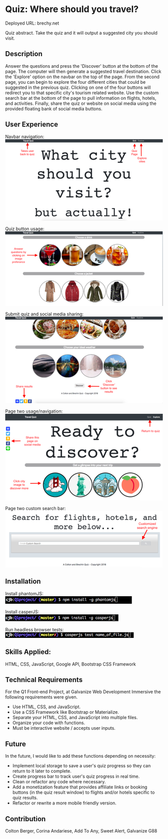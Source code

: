 Quiz: Where should you travel?
======================
Deployed URL: brechy.net

Quiz abstract. Take the quiz and it will output a suggested city you should visit.

## Description
Answer the questions and press the 'Discover' button at the bottom of the page. The computer will then generate a suggested travel destination. Click the 'Explore' option on the navbar on the top of the page. From the second page, you can begin to explore the four different cities that could be suggested in the previous quiz. Clicking on one of the four buttons will redirect you to that specific city's tourism related website. Use the custom search bar at the bottom of the page to pull information on flights, hotels, and activities. Finally, share the quiz or website on social media using the provided floating bank of social media buttons.

## User Experience

Navbar navigation:
![alt text](images/1.png "Navbar navigation")

Quiz button usage:
![alt text](images/2.png "Quiz button usage")

Submit quiz and social media sharing:
![alt text](images/3.png "Submit quiz and social media sharing")

Page two usage/navigation:
![alt text](images/4.png "Page two usage/navigation")

Page two custom search bar:
![alt text](images/5.png "Page two custom search bar")

## Installation
Install phantomJS:
![alt text](images/install1.png "Install phantomjs first")

Install casperJS:    
![alt text](images/install2.png "Install casperjs layer second")

Run headless browser tests:
![alt text](images/install3.png "Run headless web browser test files")

## Skills Applied:
HTML, CSS, JavaScript, Google API, Bootstrap CSS Framework

## Technical Requirements
For the Q1 Front-end Project, at Galvanize Web Development Immersive the following requirements were given.
 - Use HTML, CSS, and JavaScript.
 - Use a CSS Framework like Bootstrap or Materialize.
 - Separate your HTML, CSS, and JavaScript into multiple files.
 - Organize your code with functions.
 - Must be interactive website / accepts user inputs.

## Future
In the future, I would like to add these functions depending on necessity:
  - Implement local storage to save a user's quiz progress so they can return to it later to complete.
  - Create progress bar to track user's quiz progress in real time.
  - Clean or refactor any code where necessary.
  - Add a monetization feature that provides affiliate links or booking buttons (in the quiz result window) to flights and/or hotels specific to quiz results.
  - Refactor or rewrite a more mobile friendly version.

## Contribution
Colton Berger,
Corina Andariese,
Add To Any,
Sweet Alert,
Galvanize G88
